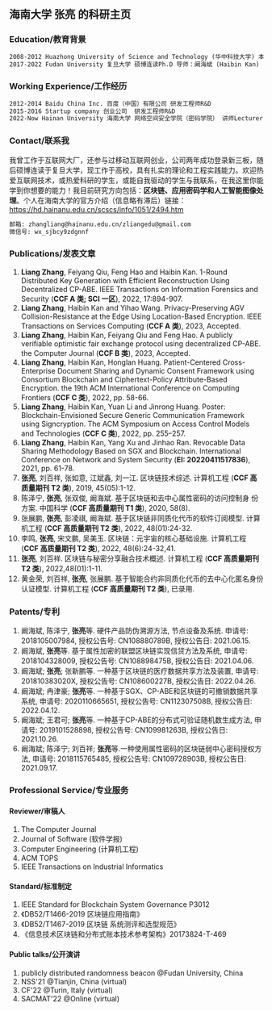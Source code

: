 ## 海南大学 张亮 的科研主页

### Education/教育背景

```markdown
2008-2012 Huazhong University of Science and Technology (华中科技大学) 本科
2017-2022 Fudan University 复旦大学 硕博连读Ph.D 导师：阚海斌 (Haibin Kan)
```

### Working Experience/工作经历
```markdown
2012-2014 Baidu China Inc. 百度（中国）有限公司 研发工程师R&D
2015-2016 Startup company 创业公司  研发工程师R&D
2022-Now Hainan University 海南大学 网络空间安全学院（密码学院） 讲师Lecturer
```


### Contact/联系我
我曾工作于互联网大厂，还参与过移动互联网创业，公司两年成功登录新三板，随后硕博连读于复旦大学，现工作于高校，具有扎实的理论和工程实践能力。欢迎热爱互联网技术，或热爱科研的学生，或能自我驱动的学生与我联系，在我这里你能学到你想要的能力！我目前研究方向包括：**区块链、应用密码学和人工智能图像处理**。个人在海南大学的官方介绍（信息略有滞后）链接：https://hd.hainanu.edu.cn/scscs/info/1051/2494.htm

```markdown
邮箱: zhangliang@hainanu.edu.cn/zliangedu@gmail.com
微信号: wx_sjbcy9zdgnnf
```


### Publications/发表文章

1. **Liang Zhang**, Feiyang Qiu, Feng Hao and Haibin Kan. 1-Round Distributed Key Generation with Efficient Reconstruction Using Decentralized CP-ABE. IEEE Transactions on Information Forensics and Security (**CCF A 类; SCI 一区**), 2022, 17:894-907.
2. **Liang Zhang**, Haibin Kan and Yihao Wang. Privacy-Preserving AGV Collision-Resistance at the Edge Using Location-Based Encryption. IEEE Transactions on Services Computing (**CCF A 类**), 2023, Accepted.
3. **Liang Zhang**, Haibin Kan, Feiyang Qiu and Feng Hao. A publicly verifiable optimistic fair exchange protocol using decentralized CP-ABE. the Computer Journal (**CCF B 类**), 2023, Accepted.
4. **Liang Zhang**, Haibin Kan, Honglan Huang. Patient-Centered Cross-Enterprise Document Sharing and Dynamic Consent Framework using Consortium Blockchain and Ciphertext-Policy Attribute-Based Encryption. the 19th ACM International Conference on Computing Frontiers (**CCF C 类**), 2022, pp. 58-66.
5. **Liang Zhang**, Haibin Kan, Yuan Li and Jinrong Huang. Poster: Blockchain-Envisioned Secure Generic Communication Framework using Signcryption. The ACM Symposium on Access Control Models and Technologies (**CCF C 类**), 2022, pp. 255–257.
6. **Liang Zhang**, Haibin Kan, Yang Xu and Jinhao Ran. Revocable Data Sharing Methodology Based on SGX and Blockchain. International Conference on Network and System Security (**EI: 20220411517836**), 2021, pp. 61-78.
7. **张亮**, 刘百祥, 张如意, 江斌鑫, 刘一江. 区块链技术综述. 计算机工程 (**CCF 高质量期刊 T2 类**), 2019, 45(05):1-12.
8. 陈泽宁, **张亮**, 张双俊, 阚海斌. 基于区块链和去中心属性密码的访问控制身 份方案. 中国科学 (**CCF 高质量期刊 T1 类**), 2020, 58(8).
9. 张展鹏, **张亮**, 彭凌祺, 阚海斌. 基于区块链非同质化代币的软件订阅模型. 计算机工程 (**CCF 高质量期刊 T2 类**), 2022, 48(01):24-32.
10. 李鸣, **张亮**, 宋文鹏, 吴美玉. 区块链：元宇宙的核心基础设施. 计算机工程 (**CCF 高质量期刊 T2 类**), 2022, 48(6):24-32,41.
11. **张亮**, 刘百祥. 区块链与秘密分享融合技术概述. 计算机工程 (**CCF 高质量期刊 T2 类**),  2022,48(01):1-11.
12. 黄金荣, 刘百祥, **张亮**, 张展鹏. 基于智能合约非同质化代币的去中心化匿名身份认证模型. 计算机工程 (**CCF 高质量期刊 T2 类**), 已录用.

### Patents/专利


1. 阚海斌, 陈泽宁, **张亮**等. 硬件产品防伪溯源方法, 节点设备及系统. 申请号: 2018105007984, 授权公告号: CN108880789B, 授权公告日: 2021.06.15.
2. 阚海斌, **张亮**等. 基于属性加密的联盟区块链实现信贷方法及系统, 申请号: 2018104328009, 授权公告号: CN108898475B, 授权公告日: 2021.04.06.
3. 阚海斌; **张亮**; 张新鹏等. 一种基于区块链的医疗数据共享方法及装置, 申请号: 201810383020X, 授权公告号: CN108600227B, 授权公告日: 2022.04.26.
4. 阚海斌; 冉津豪; **张亮**等. 一种基于SGX、CP-ABE和区块链的可撤销数据共享系统, 申请号: 2020110665651, 授权公告号: CN112307508B, 授权公告日: 2022.04.12.
5. 阚海斌; 王君可; **张亮**等. 一种基于CP-ABE的分布式可验证随机数生成方法, 申请号: 2019101528898, 授权公告号: CN109981263B, 授权公告日: 2021.10.26.
6. 阚海斌; 陈泽宁; 刘百祥; **张亮**等.一种使用属性密码的区块链弱中心密码授权方法, 申请号: 2018115765485, 授权公告号: CN109728903B, 授权公告日: 2021.09.17.

### Professional Service/专业服务

#### Reviewer/审稿人
  1. The Computer Journal
  2. Journal of Software (软件学报)
  3. Computer Engineering (计算机工程)
  4. ACM TOPS
  5. IEEE Transactions on Industrial Informatics
  
#### Standard/标准制定
  1. IEEE Standard for Blockchain System Governance P3012
  2. 《DB52/T1466-2019 区块链应用指南》
  3. 《DB52/T1467-2019 区块链 系统测评和选型规范》
  4. 《信息技术区块链和分布式账本技术参考架构》20173824-T-469

#### Public talks/公开演讲
  1. publicly distributed randomness beacon @Fudan University, China
  2. NSS'21 @Tianjin, China (virtual)
  3. CF'22 @Turin, Italy (virtual)
  4. SACMAT'22 @Online (virtual)
